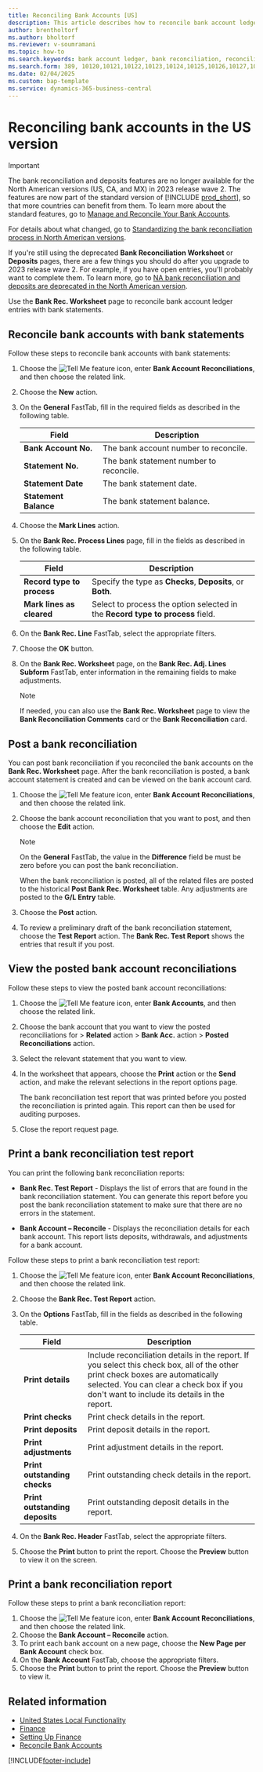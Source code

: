 ```yaml
---
title: Reconciling Bank Accounts [US]
description: This article describes how to reconcile bank account ledger entries with bank statements in the North American version.
author: brentholtorf
ms.author: bholtorf
ms.reviewer: v-soumramani
ms.topic: how-to
ms.search.keywords: bank account ledger, bank reconciliation, reconciliation reports, bank account reconcile
ms.search.form: 389, 10120,10121,10122,10123,10124,10125,10126,10127,10128,10129,10130,10131,10133,10134
ms.date: 02/04/2025
ms.custom: bap-template
ms.service: dynamics-365-business-central
---
```


# Reconciling bank accounts in the US version

> [!IMPORTANT]
> The bank reconciliation and deposits features are no longer available for the North American versions (US, CA, and MX) in 2023 release wave 2. The features are now part of the standard version of [!INCLUDE [prod_short](../../includes/prod_short.md)], so that more countries can benefit from them. To learn more about the standard features, go to [Manage and Reconcile Your Bank Accounts](../../bank-manage-bank-accounts.md).
>
> For details about what changed, go to [Standardizing the bank reconciliation process in North American versions](/dynamics365-release-plan/2022wave1/smb/dynamics365-business-central/standardizing-bank-reconciliation-process-north-american-versions).
>
> If you're still using the deprecated **Bank Reconciliation Worksheet** or **Deposits** pages, there are a few things you should do after you upgrade to 2023 release wave 2. For example, if you have open entries, you'll probably want to complete them. To learn more, go to [NA bank reconciliation and deposits are deprecated in the North American version](/dynamics365/business-central/dev-itpro/upgrade/deprecated-features-na-bank-rec).

Use the **Bank Rec. Worksheet** page to reconcile bank account ledger entries with bank statements.

## Reconcile bank accounts with bank statements

Follow these steps to reconcile bank accounts with bank statements:

1. Choose the ![Tell Me feature](../../media/ui-search/search_small.png "Tell me what you want to do") icon, enter **Bank Account Reconciliations**, and then choose the related link.
1. Choose the **New** action.  
1. On the **General** FastTab, fill in the required fields as described in the following table.  

    |Field|Description|  
    |---------------------------------|---------------------------------------|  
    |**Bank Account No.**|The bank account number to reconcile.|  
    |**Statement No.**|The bank statement number to reconcile.|  
    |**Statement Date**|The bank statement date.|  
    |**Statement Balance**|The bank statement balance.|  

1. Choose the **Mark Lines** action.  
1. On the **Bank Rec. Process Lines** page, fill in the fields as described in the following table.  

    |Field|Description|  
    |---------------------------------|---------------------------------------|  
    |**Record type to process**|Specify the type as **Checks**, **Deposits**, or **Both**.|  
    |**Mark lines as cleared**|Select to process the option selected in the **Record type to process** field.|  

1. On the **Bank Rec. Line** FastTab, select the appropriate filters.  
1. Choose the **OK** button.  
1. On the **Bank Rec. Worksheet** page, on the **Bank Rec. Adj. Lines Subform** FastTab, enter information in the remaining fields to make adjustments.  

    > [!NOTE]  
    > If needed, you can also use the **Bank Rec. Worksheet** page to view the **Bank Reconciliation Comments** card or the **Bank Reconciliation** card.

## Post a bank reconciliation

You can post bank reconciliation if you reconciled the bank accounts on the **Bank Rec. Worksheet** page. After the bank reconciliation is posted, a bank account statement is created and can be viewed on the bank account card.  

1. Choose the ![Tell Me feature](../../media/ui-search/search_small.png "Tell me what you want to do") icon, enter **Bank Account Reconciliations**, and then choose the related link.
1. Choose the bank account reconciliation that you want to post, and then choose the **Edit** action.  

    > [!NOTE]  
    > On the **General** FastTab, the value in the **Difference** field be must be zero before you can post the bank reconciliation.  

    When the bank reconciliation is posted, all of the related files are posted to the historical **Post Bank Rec. Worksheet** table. Any adjustments are posted to the **G/L Entry** table.  

1. Choose the **Post** action.  
1. To review a preliminary draft of the bank reconciliation statement, choose the **Test Report** action. The **Bank Rec. Test Report** shows the entries that result if you post.  

## View the posted bank account reconciliations

Follow these steps to view the posted bank account reconciliations:

1. Choose the ![Tell Me feature](../../media/ui-search/search_small.png "Tell me what you want to do") icon, enter **Bank Accounts**, and then choose the related link.
1. Choose the bank account that you want to view the posted reconciliations for > **Related** action > **Bank Acc.** action > **Posted Reconciliations** action.  
1. Select the relevant statement that you want to view.  
1. In the worksheet that appears, choose the **Print** action or the **Send** action, and make the relevant selections in the report options page.  

    The bank reconciliation test report that was printed before you posted the reconciliation is printed again. This report can then be used for auditing purposes.  
1. Close the report request page.  

## Print a bank reconciliation test report

You can print the following bank reconciliation reports:  

- **Bank Rec. Test Report** - Displays the list of errors that are found in the bank reconciliation statement. You can generate this report before you post the bank reconciliation statement to make sure that there are no errors in the statement.  

- **Bank Account – Reconcile** - Displays the reconciliation details for each bank account. This report lists deposits, withdrawals, and adjustments for a bank account.

Follow these steps to print a bank reconciliation test report:

1. Choose the ![Tell Me feature](../../media/ui-search/search_small.png "Tell me what you want to do") icon, enter **Bank Account Reconciliations**, and then choose the related link.  
1. Choose the **Bank Rec. Test Report** action.  
1. On the **Options** FastTab, fill in the fields as described in the following table.  

    |Field|Description|  
    |---------------------------------|---------------------------------------|  
    |**Print details**|Include reconciliation details in the report. If you select this check box, all of the other print check boxes are automatically selected. You can clear a check box if you don't want to include its details in the report.|  
    |**Print checks**|Print check details in the report.|  
    |**Print deposits**|Print deposit details in the report.|  
    |**Print adjustments**|Print adjustment details in the report.|  
    |**Print outstanding checks**|Print outstanding check details in the report.|  
    |**Print outstanding deposits**|Print outstanding deposit details in the report.|  

1. On the **Bank Rec. Header** FastTab, select the appropriate filters.  
1. Choose the **Print** button to print the report. Choose the **Preview** button to view it on the screen.  

## Print a bank reconciliation report

Follow these steps to print a bank reconciliation report:

1. Choose the ![Tell Me feature](../../media/ui-search/search_small.png "Tell me what you want to do") icon, enter **Bank Account Reconciliations**, and then choose the related link.  
1. Choose the **Bank Account – Reconcile** action.  
1. To print each bank account on a new page, choose the **New Page per Bank Account** check box.  
1. On the **Bank Account** FastTab, choose the appropriate filters.  
1. Choose the **Print** button to print the report. Choose the **Preview** button to view it.  

## Related information

- [United States Local Functionality](united-states-local-functionality.md)  
- [Finance](../../finance.md)  
- [Setting Up Finance](../../finance.md)  
- [Reconcile Bank Accounts](../../bank-how-reconcile-bank-accounts-separately.md)  

[!INCLUDE[footer-include](../../includes/footer-banner.md)]
